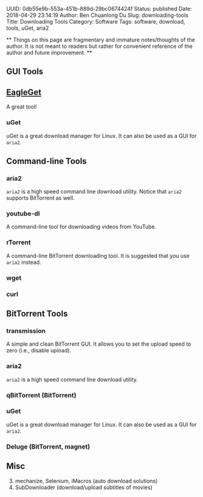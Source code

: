 UUID: 0db55e9b-553a-451b-889d-29bc0674424f
Status: published
Date: 2018-04-29 23:14:19
Author: Ben Chuanlong Du
Slug: downloading-tools
Title: Downloading Tools
Category: Software
Tags: software, download, tools, uGet, aria2

**
Things on this page are
fragmentary and immature notes/thoughts of the author.
It is not meant to readers
but rather for convenient reference of the author and future improvement.
**

## GUI Tools

## [EagleGet](http://www.eagleget.com/)

A great tool!

### uGet

uGet is a great download manager for Linux.
It can also be used as a GUI for `aria2`.

## Command-line Tools

### aria2

`aria2` is a high speed command line download utility.
Notice that `aria2` supports BitTorrent as well.

### youtube-dl

A command-line tool for downloading videos from YouTube.

### rTorrent

A command-line BitTorrent downloading tool.
It is suggested that you use `aria2` instead.

### wget

### curl

## BitTorrent Tools

### transmission

A simple and clean BitTorrent GUI.
It allows you to set the upload speed to zero (i.e., disable upload).

### aria2

`aria2` is a high speed command line download utility.

### qBitTorrent (BitTorrent)

### uGet

uGet is a great download manager for Linux.
It can also be used as a GUI for `aria2`.

### Deluge (BitTorrent, magnet)

## Misc

3. mechanize, Selenium, iMacros (auto download solutions)
6. SubDownloader (download/upload subtitles of movies)
